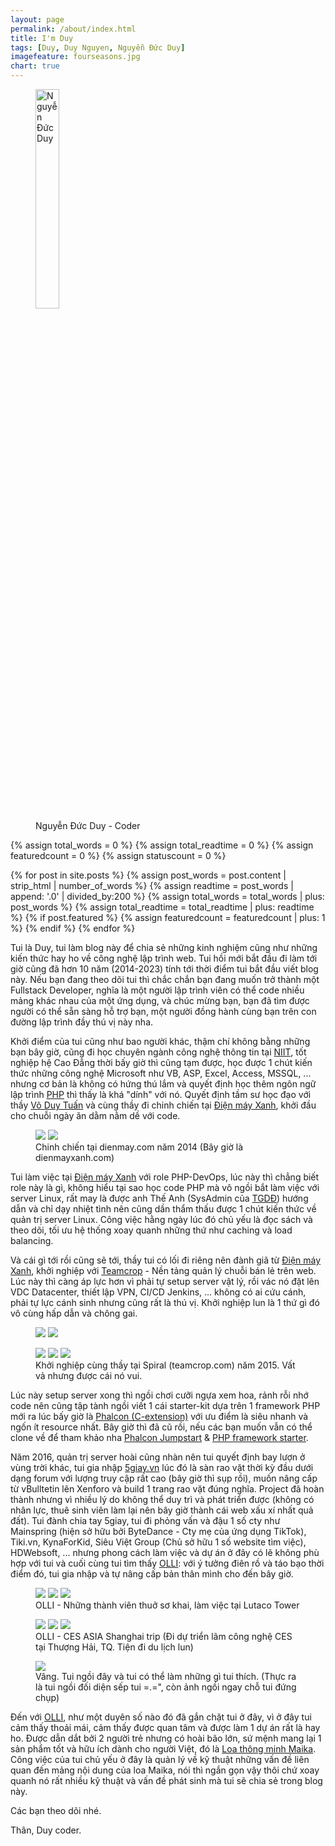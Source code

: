 ```yaml
---
layout: page
permalink: /about/index.html
title: I'm Duy
tags: [Duy, Duy Nguyen, Nguyễn Đức Duy]
imagefeature: fourseasons.jpg
chart: true
---
```

<figure>
  <img src="{{ site.url }}/images/nguyen-duc-duy.jpg" alt="Nguyễn Đức Duy" width="30%">
  <figcaption>Nguyễn Đức Duy -  Coder</figcaption>
</figure>

{% assign total_words = 0 %}
{% assign total_readtime = 0 %}
{% assign featuredcount = 0 %}
{% assign statuscount = 0 %}

{% for post in site.posts %}
    {% assign post_words = post.content | strip_html | number_of_words %}
    {% assign readtime = post_words | append: '.0' | divided_by:200 %}
    {% assign total_words = total_words | plus: post_words %}
    {% assign total_readtime = total_readtime | plus: readtime %}
    {% if post.featured %}
    {% assign featuredcount = featuredcount | plus: 1 %}
    {% endif %}
{% endfor %}


Tui là Duy, tui làm blog này để chia sẻ những kinh nghiệm cũng như những kiến thức hay ho về công nghệ lập trình web. Tui hồi mới bắt đầu đi làm tới giờ cũng đã hơn 10 năm (2014-2023) tính tới thời điểm tui bắt đầu viết blog này. Nếu bạn đang theo dõi tui thì chắc chắn bạn đang muốn trở thành một Fullstack Developer, nghĩa là một người lập trình viên có thể code nhiều mảng khác nhau của một ứng dụng, và chúc mừng bạn, bạn đã tìm được người có thể sẵn sàng hỗ trợ bạn, một người đồng hành cùng bạn trên con đường lập trình đầy thú vị này nha.

Khởi điểm của tui cũng như bao người khác, thậm chí không bằng những bạn bây giờ, cũng đi học chuyên ngành công nghệ thông tin tại [NIIT](https://www.niit.com/vietnam/), tốt nghiệp hệ Cao Đẳng thời bấy giờ thì cũng tạm được, học được 1 chút kiến thức những công nghệ Microsoft như VB, ASP, Excel, Access, MSSQL, ... nhưng cơ bản là không có hứng thú lắm và quyết định học thêm ngôn ngữ lập trình [PHP](https://www.php.net/) thì thấy là khá "dính" với nó. Quyết định tầm sư học đạo với thầy [Võ Duy Tuấn](https://vn.linkedin.com/in/voduytuan) và cùng thầy đi chinh chiến tại [Điện máy Xanh](https://www.dienmayxanh.com/), khởi đầu cho chuỗi ngày ăn dằm nằm dề với code.

<figure class="half">
	<a href="{{ site.url }}/images/about/dienmayxanh/4_members.jpg"><img src="{{ site.url }}/images/about/dienmayxanh/4_members.jpg"></a>
	<a href="{{ site.url }}/images/about/dienmayxanh/all_members.jpg"><img src="{{ site.url }}/images/about/dienmayxanh/all_members.jpg"></a>
	<figcaption>Chinh chiến tại dienmay.com năm 2014 (Bây giờ là dienmayxanh.com)</figcaption>
</figure>


Tui làm việc tại [Điện máy Xanh](https://www.dienmayxanh.com/) với role PHP-DevOps, lúc này thì chẳng biết role này là gì, không hiểu tại sao học code PHP mà vô ngồi bắt làm việc với server Linux, rất may là được anh Thế Anh (SysAdmin của [TGDĐ](https://www.thegioididong.com/)) hướng dẫn và chỉ dạy nhiệt tình nên cũng dần thẩm thấu được 1 chút kiến thức về quản trị server Linux. Công việc hằng ngày lúc đó chủ yếu là đọc sách và theo dõi, tối ưu hệ thống xoay quanh những thứ như caching và load balancing.

Và cái gì tới rồi cũng sẽ tới, thầy tui có lối đi riêng nên đành giã từ [Điện máy Xanh](https://www.dienmayxanh.com/), khởi nghiệp với [Teamcrop](https://www.teamcrop.com/) - Nền tảng quản lý chuỗi bán lẻ trên web. Lúc này thì càng áp lực hơn vì phải tự setup server vật lý, rồi vác nó đặt lên VDC Datacenter, thiết lập VPN, CI/CD Jenkins, ... không có ai cứu cánh, phải tự lực cánh sinh nhưng cũng rất là thú vị. Khởi nghiệp lun là 1 thứ gì đó vô cùng hấp dẫn và chông gai.

<figure class="half">
	<a href="{{ site.url }}/images/about/teamcrop/working_together.png"><img src="{{ site.url }}/images/about/teamcrop/working_together.png"></a>
	<a href="{{ site.url }}/images/about/teamcrop/all_members.jpg"><img src="{{ site.url }}/images/about/teamcrop/all_members.jpg"></a>
</figure>
<figure class="third">
	<a href="{{ site.url }}/images/about/teamcrop/IMG_0128.JPG"><img src="{{ site.url }}/images/about/teamcrop/IMG_0128.JPG"></a>
	<a href="{{ site.url }}/images/about/teamcrop/IMG_0129.JPG"><img src="{{ site.url }}/images/about/teamcrop/IMG_0129.JPG"></a>
	<a href="{{ site.url }}/images/about/teamcrop/IMG_0130.JPG"><img src="{{ site.url }}/images/about/teamcrop/IMG_0130.JPG"></a>
	<figcaption>Khởi nghiệp cùng thầy tại Spiral (teamcrop.com) năm 2015. Vất vả nhưng được cái nó vui.</figcaption>
</figure>


Lúc này setup server xong thì ngồi chơi cưỡi ngựa xem hoa, rảnh rỗi nhớ code nên cũng tập tành ngồi viết 1 cái starter-kit dựa trên 1 framework PHP mới ra lúc bấy giờ là [Phalcon (C-extension)](https://phalcon.io/en-us) với ưu điểm là siêu nhanh và ngốn ít resource nhất. Bây giờ thì đã cũ rồi, nếu các bạn muốn vẫn có thể clone về để tham khảo nha [Phalcon Jumpstart](https://github.com/nguyenducduy/phalcon-jumpstart) & [PHP framework starter](https://github.com/nguyenducduy/php-framework-starter).


Năm 2016, quản trị server hoài cũng nhàn nên tui quyết định bay lượn ở vùng trời khác, tui gia nhập [5giay.vn](https://www.5giay.vn/) lúc đó là sàn rao vặt thời kỳ đầu dưới dạng forum với lượng truy cập rất cao (bây giờ thì sụp rồi), muốn nâng cấp từ vBulltetin lên Xenforo và build 1 trang rao vặt đúng nghĩa. Project đã hoàn thành nhưng vì nhiều lý do không thể duy trì và phát triển được (không có nhân lực, thuê sinh viên làm lại nên bây giờ thành cái web xấu xí nhất quả đất). Tui đành chia tay 5giay, tui đi phỏng vấn và đậu 1 số cty như Mainspring (hiện sở hữu bởi ByteDance - Cty mẹ của ứng dụng TikTok), Tiki.vn, KynaForKid, Siêu Việt Group (Chủ sở hữu 1 số website tìm việc), HDWebsoft, ... nhưng phong cách làm việc và dự án ở đây có lẽ không phù hợp với tui và cuối cùng tui tìm thấy [OLLI](https://olli.vn/): với ý tưởng điên rồ và táo bạo thời điểm đó, tui gia nhập và tự nâng cấp bản thân mình cho đến bây giờ.

<figure class="third">
	<a href="{{ site.url }}/images/about/olli/IMG_0008.JPG"><img src="{{ site.url }}/images/about/olli/IMG_0008.JPG"></a>
	<a href="{{ site.url }}/images/about/olli/IMG_0109.jpg"><img src="{{ site.url }}/images/about/olli/IMG_0109.jpg"></a>
	<a href="{{ site.url }}/images/about/olli/IMG_0020.JPG"><img src="{{ site.url }}/images/about/olli/IMG_0020.JPG"></a>
	<figcaption>OLLI - Những thành viên thuở sơ khai, làm việc tại Lutaco Tower</figcaption>
</figure>
<figure class="third">
	<a href="{{ site.url }}/images/about/olli/IMG_4651.JPG"><img src="{{ site.url }}/images/about/olli/IMG_4651.JPG"></a>
	<a href="{{ site.url }}/images/about/olli/IMG_4949.JPG"><img src="{{ site.url }}/images/about/olli/IMG_4949.JPG"></a>
	<a href="{{ site.url }}/images/about/olli/IMG_4819.JPG"><img src="{{ site.url }}/images/about/olli/IMG_4819.JPG"></a>
	<figcaption>OLLI - CES ASIA Shanghai trip (Đi dự triển lãm công nghệ CES tại Thượng Hải, TQ. Tiện đi du lịch lun)</figcaption>
</figure>
<figure>
	<a href="{{ site.url }}/images/about/olli/IMG_0120.JPG"><img src="{{ site.url }}/images/about/olli/IMG_0120.JPG"></a>
	<figcaption>Vâng. Tui ngồi đây và tui có thể làm những gì tui thích. (Thực ra là tui ngồi đối diện sếp tui =.=", còn ảnh ngồi ngay chỗ tui đứng chụp) </figcaption>
</figure>

Đến với [OLLI](https://olli.vn/), như một duyên số nào đó đã gắn chặt tui ở đây, vì ở đây tui cảm thấy thoải mái, cảm thấy được quan tâm và được làm 1 dự án rất là hay ho. Được dẫn dắt bởi 2 người trẻ nhưng có hoài bão lớn, sứ mệnh mang lại 1 sản phẩm tốt và hữu ích dành cho người Việt, đó là [Loa thông minh Maika](https://olli.vn/products/loa-thong-minh-maika). Công việc của tui chủ yếu ở đây là quản lý về kỹ thuật những vấn đề liên quan đến mảng nội dung của loa Maika, nói thì ngắn gọn vậy thôi chứ xoay quanh nó rất nhiều kỹ thuật và vấn đề phát sinh mà tui sẽ chia sẻ trong blog này.

Các bạn theo dõi nhé.

Thân, Duy coder.